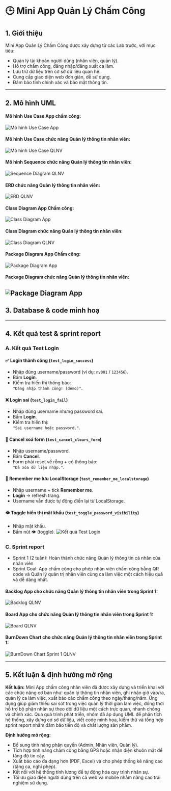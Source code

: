 # 🕒 Mini App Quản Lý Chấm Công

## 1. Giới thiệu
Mini App Quản Lý Chấm Công được xây dựng từ các Lab trước, với mục tiêu:
- Quản lý tài khoản người dùng (nhân viên, quản lý).
- Hỗ trợ chấm công, đăng nhập/đăng xuất ca làm.
- Lưu trữ dữ liệu trên cơ sở dữ liệu quan hệ.
- Cung cấp giao diện web đơn giản, dễ sử dụng.
- Đảm bảo tính chính xác và bảo mật thông tin.
---
## 2. Mô hình UML
#### Mô hình Use Case App chấm công:
![Mô hình Use Case App](../Lab02/UseCaseApp.png)
#### Mô hình Use Case chức năng Quản lý thông tin nhân viên:
![Mô hình Use Case QLNV](../Lab03/UC%20QLNV%20App.drawio.png)
#### Mô hình Sequence chức năng Quản lý thông tin nhân viên:
![Sequence Diagram QLNV](../Lab03/SQ%20Diagram%20QLNV%20App.drawio.png)
#### ERD chức năng Quản lý thông tin nhân viên:
![ERD QLNV](../Lab05/ERD.png)
#### Class Diagram App Chấm công:
![Class Diagram App](../Lab06-infomanager-class/ClassDiagram.drawio.png)
#### Class Diagram chức năng Quản lý thông tin nhân viên:
![Class Diagram QLNV](../Lab06-infomanager-class/ClassDiagram_QLNV.drawio.png)
#### Package Diagram App Chấm công:
![Package Diagram App](../Lab06-infomanager-class/Package-diagramApp.drawio.png)
#### Package Diagram chức năng Quản lý thông tin nhân viên:
![Package Diagram App](../Lab06-infomanager-class/Package-diagram%20QLNV.drawio.png)
---
## 3. Database & code minh hoạ 
---
## 4. Kết quả test & sprint report 


### A. Kết quả Test Login
#### ✅ Login thành công (`test_login_success`)
- Nhập đúng username/password (ví dụ: `nv001` / `123456`).
- Bấm **Login**.
- Kiểm tra hiển thị thông báo:  
  `"Đăng nhập thành công! (demo)"`.

#### ❌ Login sai (`test_login_fail`)
- Nhập đúng username nhưng password sai.
- Bấm **Login**.
- Kiểm tra hiển thị:  
  `"Sai username hoặc password."`.

#### 🧹 Cancel xoá form (`test_cancel_clears_form`)
- Nhập username/password.
- Bấm **Cancel**.
- Form phải reset về rỗng + có thông báo:  
  `"Đã xóa dữ liệu nhập."`.

#### 💾 Remember me lưu LocalStorage (`test_remember_me_localstorage`)
- Nhập username + tick **Remember me**.
- **Login** → refresh trang.
- Username vẫn được tự động điền lại từ LocalStorage.

#### 👁 Toggle hiển thị mật khẩu (`test_toggle_password_visibility`)
- Nhập mật khẩu.
- Bấm nút 👁 (toggle).
![Kết quả Test Login](../Lab08-testing/Lab08%20Test%20Login%20form/Pass.jpg)


### C. Sprint report
- Sprint 1 (2 tuần): Hoàn thành chức năng Quản lý thông tin cá nhân của nhân viên
-	Sprint Goal: App chấm công cho phép nhân viên chấm công bằng QR code và Quản lý quản trị nhân viên cùng ca làm việc một cách hiệu quả và dễ dàng nhất.
#### Backlog App cho chức năng Quản lý thông tin nhân viên trong Sprint 1:
![Backlog QLNV](../Lab09/EvidenceScreen/backlogqlnv.png)
#### Board App cho chức năng Quản lý thông tin nhân viên trong Sprint 1:
![Board QLNV](../Lab09/EvidenceScreen/board.png)
#### BurnDown Chart cho chức năng Quản lý thông tin nhân viên trong Sprint 1:
![BurnDown Chart Sprint 1 QLNV](../Lab09/EvidenceScreen/burndown.png)

---
## 5. Kết luận & định hướng mở rộng 
**Kết luận:**
Mini App chấm công nhân viên đã được xây dựng và triển khai với các chức năng cơ bản như: quản lý thông tin nhân viên, ghi nhận giờ vào/ra, quản lý ca làm việc, xuất báo cáo chấm công theo ngày/tháng/năm. Ứng dụng giúp giảm thiểu sai sót trong việc quản lý thời gian làm việc, đồng thời hỗ trợ bộ phận nhân sự theo dõi dữ liệu một cách trực quan, nhanh chóng và chính xác. Qua quá trình phát triển, nhóm đã áp dụng UML để phân tích hệ thống, xây dựng cơ sở dữ liệu, viết code minh họa, kiểm thử và tổng hợp sprint report nhằm đảm bảo tiến độ và chất lượng sản phẩm.

**Định hướng mở rộng:**
- Bổ sung tính năng phân quyền (Admin, Nhân viên, Quản lý).
- Tích hợp tính năng chấm công bằng GPS hoặc nhận diện khuôn mặt để tăng độ tin cậy.
- Xuất báo cáo đa dạng hơn (PDF, Excel) và cho phép thống kê nâng cao (tăng ca, nghỉ phép).
- Kết nối với hệ thống tính lương để tự động hóa quy trình nhân sự.
- Tối ưu giao diện người dùng trên cả web và mobile nhằm nâng cao trải nghiệm sử dụng.
